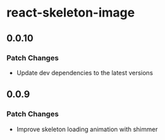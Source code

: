 # react-skeleton-image

## 0.0.10

### Patch Changes

- Update dev dependencies to the latest versions

## 0.0.9

### Patch Changes

- Improve skeleton loading animation with shimmer
